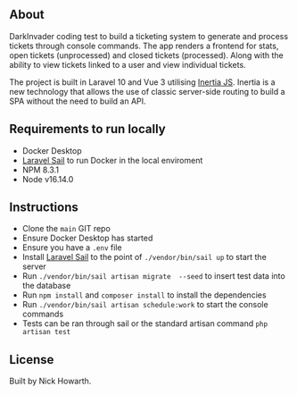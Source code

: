 ## About

DarkInvader coding test to build a ticketing system to generate and process tickets through console commands.
The app renders a frontend for stats, open tickets (unprocessed) and closed tickets (processed). Along with the ability to view tickets linked to a user and view individual tickets.

The project is built in Laravel 10 and Vue 3 utilising [Inertia JS](https://inertiajs.com/).
Inertia is a new technology that allows the use of classic server-side routing to build a SPA without the need to build an API.

## Requirements to run locally

- Docker Desktop
- [Laravel Sail](https://laravel.com/docs/9.x/sail#installation) to run Docker in the local enviroment
- NPM 8.3.1
- Node v16.14.0

## Instructions
- Clone the `main` GIT repo
- Ensure Docker Desktop has started
- Ensure you have a `.env` file
- Install [Laravel Sail](https://laravel.com/docs/9.x/sail#installation) to the point of `./vendor/bin/sail up` to start the server
- Run `./vendor/bin/sail artisan migrate  --seed` to insert test data into the database
- Run `npm install` and `composer install` to install the dependencies
- Run `./vendor/bin/sail artisan schedule:work` to start the console commands
- Tests can be ran through sail or the standard artisan command `php artisan test`

## License

Built by Nick Howarth.
